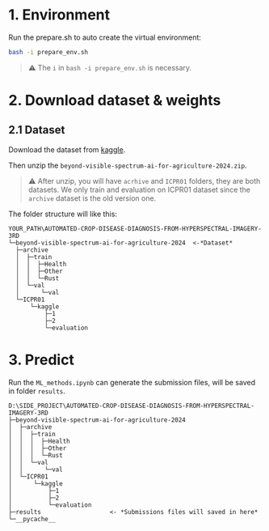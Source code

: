 # 1. Environment
Run the prepare.sh to auto create the virtual environment:
```bash
bash -i prepare_env.sh
```

> ⚠️ The `i` in ``bash -i prepare_env.sh`` is necessary.

# 2. Download dataset & weights
## 2.1 Dataset
Download the dataset from [kaggle](https://www.kaggle.com/competitions/beyond-visible-spectrum-ai-for-agriculture-2024/data).

Then unzip the ```beyond-visible-spectrum-ai-for-agriculture-2024.zip```.


> ⚠️ After unzip, you will have ```acrhive``` and ```ICPR01``` folders, they are both datasets. We only train and evaluation on ICPR01 dataset since the ```archive``` dataset is the old version one.


The folder structure will like this:
```
YOUR_PATH\AUTOMATED-CROP-DISEASE-DIAGNOSIS-FROM-HYPERSPECTRAL-IMAGERY-3RD
└─beyond-visible-spectrum-ai-for-agriculture-2024  <-*Dataset*
  ├─archive
  │  ├─train
  │  │  ├─Health
  │  │  ├─Other
  │  │  └─Rust
  │  └─val
  │      └─val
  └─ICPR01
      └─kaggle
          ├─1
          ├─2
          └─evaluation
```


# 3. Predict
Run the ```ML_methods.ipynb``` can generate the submission files, will be saved in folder ```results```.

```
D:\SIDE_PROJECT\AUTOMATED-CROP-DISEASE-DIAGNOSIS-FROM-HYPERSPECTRAL-IMAGERY-3RD
├─beyond-visible-spectrum-ai-for-agriculture-2024
│  ├─archive
│  │  ├─train
│  │  │  ├─Health
│  │  │  ├─Other
│  │  │  └─Rust
│  │  └─val
│  │      └─val
│  └─ICPR01
│      └─kaggle
│          ├─1
│          ├─2
│          └─evaluation
├─results                   <- *Submissions files will saved in here*
└─__pycache__
```
